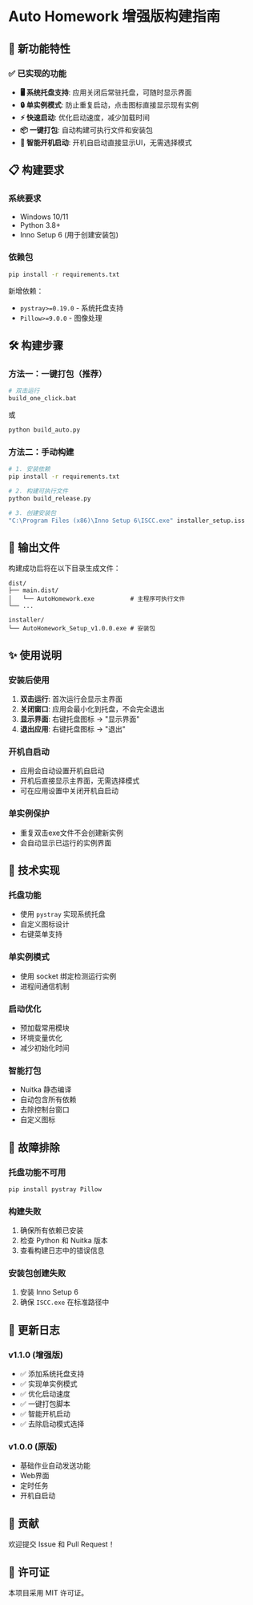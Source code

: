 # Auto Homework 增强版构建指南

## 🚀 新功能特性

### ✅ 已实现的功能
- **🖥️ 系统托盘支持**: 应用关闭后常驻托盘，可随时显示界面
- **🔒 单实例模式**: 防止重复启动，点击图标直接显示现有实例
- **⚡ 快速启动**: 优化启动速度，减少加载时间
- **📦 一键打包**: 自动构建可执行文件和安装包
- **🔄 智能开机启动**: 开机自启动直接显示UI，无需选择模式

## 📋 构建要求

### 系统要求
- Windows 10/11
- Python 3.8+
- Inno Setup 6 (用于创建安装包)

### 依赖包
```bash
pip install -r requirements.txt
```

新增依赖：
- `pystray>=0.19.0` - 系统托盘支持
- `Pillow>=9.0.0` - 图像处理

## 🛠️ 构建步骤

### 方法一：一键打包（推荐）
```bash
# 双击运行
build_one_click.bat
```
或
```bash
python build_auto.py
```

### 方法二：手动构建
```bash
# 1. 安装依赖
pip install -r requirements.txt

# 2. 构建可执行文件
python build_release.py

# 3. 创建安装包
"C:\Program Files (x86)\Inno Setup 6\ISCC.exe" installer_setup.iss
```

## 📁 输出文件

构建成功后将在以下目录生成文件：

```
dist/
├── main.dist/
│   └── AutoHomework.exe          # 主程序可执行文件
└── ...

installer/
└── AutoHomework_Setup_v1.0.0.exe # 安装包
```

## ✨ 使用说明

### 安装后使用
1. **双击运行**: 首次运行会显示主界面
2. **关闭窗口**: 应用会最小化到托盘，不会完全退出
3. **显示界面**: 右键托盘图标 → "显示界面"
4. **退出应用**: 右键托盘图标 → "退出"

### 开机自启动
- 应用会自动设置开机自启动
- 开机后直接显示主界面，无需选择模式
- 可在应用设置中关闭开机自启动

### 单实例保护
- 重复双击exe文件不会创建新实例
- 会自动显示已运行的实例界面

## 🔧 技术实现

### 托盘功能
- 使用 `pystray` 实现系统托盘
- 自定义图标设计
- 右键菜单支持

### 单实例模式
- 使用 socket 绑定检测运行实例
- 进程间通信机制

### 启动优化
- 预加载常用模块
- 环境变量优化
- 减少初始化时间

### 智能打包
- Nuitka 静态编译
- 自动包含所有依赖
- 去除控制台窗口
- 自定义图标

## 🐛 故障排除

### 托盘功能不可用
```bash
pip install pystray Pillow
```

### 构建失败
1. 确保所有依赖已安装
2. 检查 Python 和 Nuitka 版本
3. 查看构建日志中的错误信息

### 安装包创建失败
1. 安装 Inno Setup 6
2. 确保 `ISCC.exe` 在标准路径中

## 📝 更新日志

### v1.1.0 (增强版)
- ✅ 添加系统托盘支持
- ✅ 实现单实例模式
- ✅ 优化启动速度
- ✅ 一键打包脚本
- ✅ 智能开机启动
- ✅ 去除启动模式选择

### v1.0.0 (原版)
- 基础作业自动发送功能
- Web界面
- 定时任务
- 开机自启动

## 🤝 贡献

欢迎提交 Issue 和 Pull Request！

## 📄 许可证

本项目采用 MIT 许可证。
